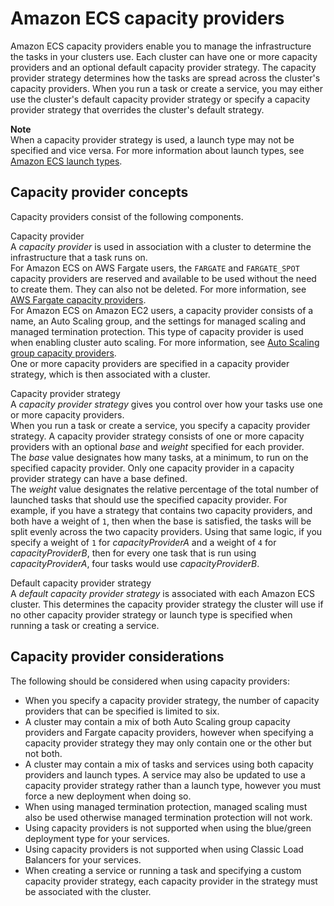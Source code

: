 # Amazon ECS capacity providers<a name="cluster-capacity-providers"></a>

Amazon ECS capacity providers enable you to manage the infrastructure the tasks in your clusters use\. Each cluster can have one or more capacity providers and an optional default capacity provider strategy\. The capacity provider strategy determines how the tasks are spread across the cluster's capacity providers\. When you run a task or create a service, you may either use the cluster's default capacity provider strategy or specify a capacity provider strategy that overrides the cluster's default strategy\.

**Note**  
When a capacity provider strategy is used, a launch type may not be specified and vice versa\. For more information about launch types, see [Amazon ECS launch types](launch_types.md)\.

## Capacity provider concepts<a name="capacity-providers-concepts"></a>

Capacity providers consist of the following components\.

Capacity provider  
A *capacity provider* is used in association with a cluster to determine the infrastructure that a task runs on\.  
For Amazon ECS on AWS Fargate users, the `FARGATE` and `FARGATE_SPOT` capacity providers are reserved and available to be used without the need to create them\. They can also not be deleted\. For more information, see [AWS Fargate capacity providers](fargate-capacity-providers.md)\.  
For Amazon ECS on Amazon EC2 users, a capacity provider consists of a name, an Auto Scaling group, and the settings for managed scaling and managed termination protection\. This type of capacity provider is used when enabling cluster auto scaling\. For more information, see [Auto Scaling group capacity providers](asg-capacity-providers.md)\.  
One or more capacity providers are specified in a capacity provider strategy, which is then associated with a cluster\.

Capacity provider strategy  
A *capacity provider strategy* gives you control over how your tasks use one or more capacity providers\.  
When you run a task or create a service, you specify a capacity provider strategy\. A capacity provider strategy consists of one or more capacity providers with an optional *base* and *weight* specified for each provider\.  
The *base* value designates how many tasks, at a minimum, to run on the specified capacity provider\. Only one capacity provider in a capacity provider strategy can have a base defined\.  
The *weight* value designates the relative percentage of the total number of launched tasks that should use the specified capacity provider\. For example, if you have a strategy that contains two capacity providers, and both have a weight of `1`, then when the base is satisfied, the tasks will be split evenly across the two capacity providers\. Using that same logic, if you specify a weight of `1` for *capacityProviderA* and a weight of `4` for *capacityProviderB*, then for every one task that is run using *capacityProviderA*, four tasks would use *capacityProviderB*\.

Default capacity provider strategy  
A *default capacity provider strategy* is associated with each Amazon ECS cluster\. This determines the capacity provider strategy the cluster will use if no other capacity provider strategy or launch type is specified when running a task or creating a service\.

## Capacity provider considerations<a name="capacity-providers-considerations"></a>

The following should be considered when using capacity providers:
+ When you specify a capacity provider strategy, the number of capacity providers that can be specified is limited to six\.
+ A cluster may contain a mix of both Auto Scaling group capacity providers and Fargate capacity providers, however when specifying a capacity provider strategy they may only contain one or the other but not both\.
+ A cluster may contain a mix of tasks and services using both capacity providers and launch types\. A service may also be updated to use a capacity provider strategy rather than a launch type, however you must force a new deployment when doing so\.
+ When using managed termination protection, managed scaling must also be used otherwise managed termination protection will not work\.
+ Using capacity providers is not supported when using the blue/green deployment type for your services\.
+ Using capacity providers is not supported when using Classic Load Balancers for your services\.
+ When creating a service or running a task and specifying a custom capacity provider strategy, each capacity provider in the strategy must be associated with the cluster\.